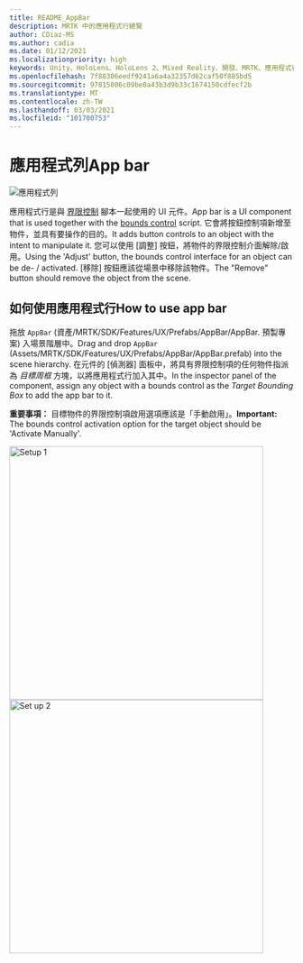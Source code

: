```yaml
---
title: README_AppBar
description: MRTK 中的應用程式行總覽
author: CDiaz-MS
ms.author: cadia
ms.date: 01/12/2021
ms.localizationpriority: high
keywords: Unity、HoloLens、HoloLens 2、Mixed Reality、開發、MRTK、應用程式行、
ms.openlocfilehash: 7f88306eedf9241a6a4a32357d62caf50f885bd5
ms.sourcegitcommit: 97815006c09be0a43b3d9b33c1674150cdfecf2b
ms.translationtype: MT
ms.contentlocale: zh-TW
ms.lasthandoff: 03/03/2021
ms.locfileid: "101780753"
---
```

# <a name="app-bar"></a><span data-ttu-id="8ba79-104">應用程式列</span><span class="sxs-lookup"><span data-stu-id="8ba79-104">App bar</span></span>

![應用程式列](../images/app-bar/MRTK_AppBar_Main.png)

<span data-ttu-id="8ba79-106">應用程式行是與 [界限控制](bounds-control.md) 腳本一起使用的 UI 元件。</span><span class="sxs-lookup"><span data-stu-id="8ba79-106">App bar is a UI component that is used together with the [bounds control](bounds-control.md) script.</span></span> <span data-ttu-id="8ba79-107">它會將按鈕控制項新增至物件，並具有要操作的目的。</span><span class="sxs-lookup"><span data-stu-id="8ba79-107">It adds button controls to an object with the intent to manipulate it.</span></span> <span data-ttu-id="8ba79-108">您可以使用 [調整] 按鈕，將物件的界限控制介面解除/啟用。</span><span class="sxs-lookup"><span data-stu-id="8ba79-108">Using the 'Adjust' button, the bounds control interface for an object can be de- / activated.</span></span> <span data-ttu-id="8ba79-109">[移除] 按鈕應該從場景中移除該物件。</span><span class="sxs-lookup"><span data-stu-id="8ba79-109">The "Remove" button should remove the object from the scene.</span></span>

## <a name="how-to-use-app-bar"></a><span data-ttu-id="8ba79-110">如何使用應用程式行</span><span class="sxs-lookup"><span data-stu-id="8ba79-110">How to use app bar</span></span>

<span data-ttu-id="8ba79-111">拖放 `AppBar` (資產/MRTK/SDK/Features/UX/Prefabs/AppBar/AppBar. 預製專案) 入場景階層中。</span><span class="sxs-lookup"><span data-stu-id="8ba79-111">Drag and drop `AppBar` (Assets/MRTK/SDK/Features/UX/Prefabs/AppBar/AppBar.prefab) into the scene hierarchy.</span></span> <span data-ttu-id="8ba79-112">在元件的 [偵測器] 面板中，將具有界限控制項的任何物件指派為 *目標周框* 方塊，以將應用程式行加入其中。</span><span class="sxs-lookup"><span data-stu-id="8ba79-112">In the inspector panel of the component, assign any object with a bounds control as the *Target Bounding Box* to add the app bar to it.</span></span>

<span data-ttu-id="8ba79-113">**重要事項：** 目標物件的界限控制項啟用選項應該是「手動啟用」。</span><span class="sxs-lookup"><span data-stu-id="8ba79-113">**Important:** The bounds control activation option for the target object should be 'Activate Manually'.</span></span>

<img src="../images/app-bar/MRTK_AppBar_Setup1.png" width="450" alt="Setup 1">

<img src="../images/app-bar/MRTK_AppBar_Setup2.png" width="450" alt="Set up 2">
